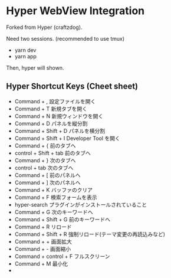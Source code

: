 # Hyper WebView Integration

Forked from Hyper (craftzdog).

Need two sessions. (recommended to use tmux)

- yarn dev
- yarn app

Then, hyper will shown.

## Hyper Shortcut Keys (Cheet sheet)

- Command + , 設定ファイルを開く
- Command + T 新規タブを開く
- Command + N 新規ウィンドウを開く
- Command + D パネルを縦分割
- Command + Shift + D パネルを横分割
- Command + Shift + I Developer Tool を開く
- Command + { 前のタブへ
- control + Shift + tab 前のタブへ
- Command + } 次のタブへ
- control + tab 次のタブへ
- Command + [ 前のパネルへ
- Command + ] 次のパネルへ
- Command + K バッファのクリア
- Command + F 検索フォームを表示
- hyper-search プラグインがインストールされていること
- Command + G 次のキーワードへ
- Command + Shift + G 前のキーワードへ
- Command + R リロード
- Command + Shift + R 強制リロード(テーマ変更の再読込みなど)
- Command + + 画面拡大
- Command + - 画面縮小
- Command + control + F フルスクリーン
- Command + M 最小化
-

